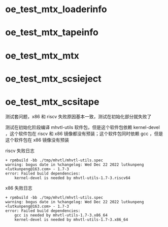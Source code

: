 # oe_test_mtx_loaderinfo
# oe_test_mtx_tapeinfo
# oe_test_mtx_mtx
# oe_test_mtx_scsieject
# oe_test_mtx_scsitape

测试套问题，x86 和 riscv 失败原因基本一致，测试在初始化部分就失败了

测试在初始化阶段编译 mhvtl-utils 软件包，但是这个软件包依赖 kernel-devel ，这个软件包在 riscv 和 x86 镜像都没有预装；这个软件包同时依赖 gcc ，但是这个软件包在 x86 镜像没有预装

riscv 失败日志

```
+ rpmbuild -bb ./tmp/mhvtl/mhvtl-utils.spec
warning: bogus date in %changelog: Wed Dec 22 2022 lutkunpeng <lutkunpeng@163.com> - 1.7-3
error: Failed build dependencies:
	kernel-devel is needed by mhvtl-utils-1.7-3.riscv64
```

x86 失败日志

```
+ rpmbuild -bb ./tmp/mhvtl/mhvtl-utils.spec
warning: bogus date in %changelog: Wed Dec 22 2022 lutkunpeng <lutkunpeng@163.com> - 1.7-3
error: Failed build dependencies:
	gcc is needed by mhvtl-utils-1.7-3.x86_64
	kernel-devel is needed by mhvtl-utils-1.7-3.x86_64
```

